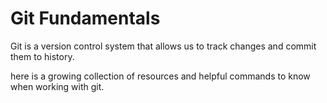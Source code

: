 # Git Fundamentals

Git is a version control system that allows us to track changes and commit them to history.

here is a growing collection of resources and helpful commands to know when working with git.